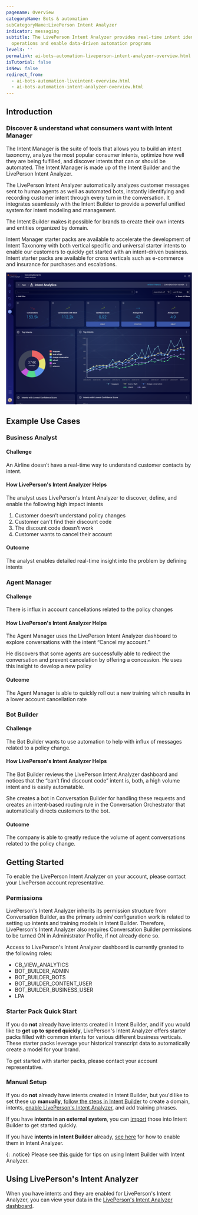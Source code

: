 ```yaml
---
pagename: Overview
categoryName: Bots & automation
subCategoryName:LivePerson Intent Analyzer
indicator: messaging
subtitle: The LivePerson Intent Analyzer provides real-time intent identification to help businesses optimize
  operations and enable data-driven automation programs
level3: ''
permalink: ai-bots-automation-liveperson-intent-analyzer-overview.html
isTutorial: false
isNew: false
redirect_from: 
  - ai-bots-automation-liveintent-overview.html
  - ai-bots-automation-intent-analyzer-overview.html
---
```


## Introduction

### Discover & understand what consumers want with Intent Manager

The Intent Manager is the suite of tools that allows you to build an intent taxonomy, analyze the most popular consumer intents, optimize how well they are being fulfilled, and discover intents that can or should be automated. The Intent Manager is made up of the Intent Builder and the LivePerson Intent Analyzer. 

The LivePerson Intent Analyzer automatically analyzes customer messages sent to human agents as well as automated bots, instantly identifying and recording customer intent through every turn in the conversation. It integrates seamlessly with the Intent Builder to provide a powerful unified system for intent modeling and management.

The Intent Builder makes it possible for brands to create their own intents and entities organized by domain. 

Intent Manager starter packs are available to accelerate the development of Intent Taxonomy with both vertical specific and universal starter intents to enable our customers to quickly get started with an intent-driven business. Intent starter packs are available for cross verticals such as e-commerce and insurance for purchases and escalations. 

<img class="fancyimage" style="width:750px" src="img/intentanalyzer_dashboard-section-1.png">

## Example Use Cases

### Business Analyst

#### Challenge

An Airline doesn’t have a real-time way to understand customer contacts by intent.

#### How LivePerson's Intent Analyzer Helps

The analyst uses LivePerson's Intent Analyzer to discover, define, and enable the following high impact intents

1. Customer doesn’t understand policy changes
2. Customer can't find their discount code
3. The discount code doesn’t work
4. Customer wants to cancel their account

#### Outcome

The analyst enables detailed real-time insight into the problem by defining intents

### Agent Manager

#### Challenge
There is influx in account cancellations related to the policy changes

#### How LivePerson's Intent Analyzer Helps

The Agent Manager uses the LivePerson Intent Analyzer dashboard to explore conversations with the intent “Cancel my account.”

He discovers that some agents are successfully able to redirect the conversation and prevent cancelation by offering a concession. He uses this insight to develop a new policy

#### Outcome

The Agent Manager is able to quickly roll out a new training which results in a lower account cancellation rate

### Bot Builder

#### Challenge

The Bot Builder wants to use automation to help with influx of messages related to a policy change.

#### How LivePerson's Intent Analyzer Helps

The Bot Builder reviews the LivePerson Intent Analyzer dashboard and notices that the “can’t find discount code” intent is, both, a high volume intent and is easily automatable.

She creates a bot in Conversation Builder for handling these requests and creates an intent-based routing rule in the Conversation Orchestrator that automatically directs customers to the bot.

#### Outcome

The company is able to greatly reduce the volume of agent conversations related to the policy change.

## Getting Started

To enable the LivePerson Intent Analyzer on your account, please contact your LivePerson account representative.

### Permissions
LivePerson's Intent Analyzer inherits its permission structure from Conversation Builder, as the primary admin/ configuration work is related to setting up intents and training models in Intent Builder. Therefore, LivePerson's Intent Analyzer also requires Conversation Builder permissions to be turned ON in Administrator Profile, if not already done so.

Access to LivePerson's Intent Analyzer dashboard is currently granted to the following roles:
* CB_VIEW_ANALYTICS
* BOT_BUILDER_ADMIN
* BOT_BUILDER_BOTS
* BOT_BUILDER_CONTENT_USER
* BOT_BUILDER_BUSINESS_USER
* LPA

### Starter Pack Quick Start

If you do **not** already have intents created in Intent Builder, and if you would like to **get up to speed quickly**, LivePerson's Intent Analyzer offers starter packs filled with common intents for various different business verticals. These starter packs leverage your historical transcript data to automatically create a model for your brand.

To get started with starter packs, please contact your account representative.

### Manual Setup

If you do **not** already have intents created in Intent Builder, but you'd like to set these up **manually**, [follow the steps in Intent Builder](https://developers.liveperson.com/intent-builder-overview.html) to create a domain, intents, [enable LivePerson's Intent Analyzer](https://developers.liveperson.com/intent-builder-overview.html#intent-analyzer), and add training phrases.

If you have **intents in an external system**, you can [import](https://developers.liveperson.com/intent-builder-overview.html#adding-a-domain) those into Intent Builder to get started quickly.

If you have **intents in Intent Builder** already, [see here](https://developers.liveperson.com/intent-builder-overview.html#intent-analyzer) for how to enable them in Intent Analyzer.

{: .notice}
Please see [this guide](https://knowledge.liveperson.com/ai-bots-automation-intent-analyzer-intent-analyzer-tips.html) for tips on using Intent Builder with Intent Analyzer.

## Using LivePerson's Intent Analyzer

When you have intents and they are enabled for LivePerson's Intent Analyzer, you can view your data in the [LivePerson's Intent Analyzer dashboard](ai-bots-automation-intent-analyzer-dashboard.html).
<!--
See [LivePerson Intent Analyzer Best Practices](intent-analyzer-best-practices.html) for some common usage flows and best practices.
-->
